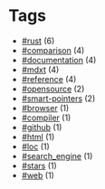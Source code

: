 # Tags


- [#rust](tag-rust.html) (6)
- [#comparison](tag-comparison.html) (4)
- [#documentation](tag-documentation.html) (4)
- [#mdxt](tag-mdxt.html) (4)
- [#reference](tag-reference.html) (4)
- [#opensource](tag-opensource.html) (2)
- [#smart-pointers](tag-smart-pointers.html) (2)
- [#browser](tag-browser.html) (1)
- [#compiler](tag-compiler.html) (1)
- [#github](tag-github.html) (1)
- [#html](tag-html.html) (1)
- [#loc](tag-loc.html) (1)
- [#search_engine](tag-search_engine.html) (1)
- [#stars](tag-stars.html) (1)
- [#web](tag-web.html) (1)